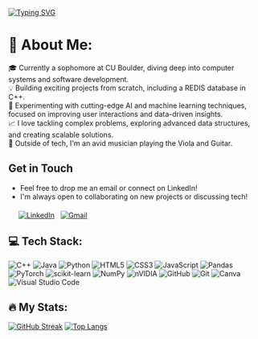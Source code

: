 [![Typing SVG](https://readme-typing-svg.demolab.com?font=Fira+Code&weight=600&size=35&duration=4000&color=3595FFFF&pause=1000&width=900&height=60&lines=👋+Hi%2C+I'm+Tate+Charboneau;Computer+Science+Student+at+CU+Boulder;Software+Development%2C+AI%2FML%2C+Data+Science)](https://git.io/typing-svg)


# 🌟 About Me:
  🎓 Currently a sophomore at CU Boulder, diving deep into computer systems and software development.<br>
  💡 Building exciting projects from scratch, including a REDIS database in C++.<br>
  🤖 Experimenting with cutting-edge AI and machine learning techniques, focused on improving user interactions and data-driven insights.<br>
  📈 I love tackling complex problems, exploring advanced data structures, and creating scalable solutions.<br>
  🎸 Outside of tech, I'm an avid musician playing the Viola and Guitar.<br>

## Get in Touch
- Feel free to drop me an email or connect on LinkedIn! <br>
- I'm always open to collaborating on new projects or discussing tech!
  
<div style="margin: 20px;"> 

  [![LinkedIn](https://github.com/dmhendricks/signature-social-icons/blob/master/icons/round-flat-filled/35px/linkedin.png)](https://www.linkedin.com/in/tatecharboneau/) &nbsp;
  [![Gmail](https://github.com/dmhendricks/signature-social-icons/blob/master/icons/round-flat-filled/35px/mail.png)](mailto:tatecharboneau@gmail.com) &nbsp;
  
</div>

## 💻 Tech Stack:
  ![C++](https://img.shields.io/badge/c++-%2300599C.svg?style=for-the-badge&logo=c%2B%2B&logoColor=white)
  ![Java](https://img.shields.io/badge/java-%23ED8B00.svg?style=for-the-badge&logo=openjdk&logoColor=white)
  ![Python](https://img.shields.io/badge/python-3670A0?style=for-the-badge&logo=python&logoColor=ffdd54)
  ![HTML5](https://img.shields.io/badge/html5-%23E34F26.svg?style=for-the-badge&logo=html5&logoColor=white)
  ![CSS3](https://img.shields.io/badge/css3-%231572B6.svg?style=for-the-badge&logo=css3&logoColor=white)
  ![JavaScript](https://img.shields.io/badge/javascript-%23323330.svg?style=for-the-badge&logo=javascript&logoColor=%23F7DF1E)
  ![Pandas](https://img.shields.io/badge/pandas-%23150458.svg?style=for-the-badge&logo=pandas&logoColor=white)
  ![PyTorch](https://img.shields.io/badge/PyTorch-%23EE4C2C.svg?style=for-the-badge&logo=PyTorch&logoColor=white)
  ![scikit-learn](https://img.shields.io/badge/scikit--learn-%23F7931E.svg?style=for-the-badge&logo=scikit-learn&logoColor=white)
  ![NumPy](https://img.shields.io/badge/numpy-%23013243.svg?style=for-the-badge&logo=numpy&logoColor=white)
  ![nVIDIA](https://img.shields.io/badge/cuda-000000.svg?style=for-the-badge&logo=nVIDIA&logoColor=green)
  ![GitHub](https://img.shields.io/badge/github-%23121011.svg?style=for-the-badge&logo=github&logoColor=white)
  ![Git](https://img.shields.io/badge/git-%23F05033.svg?style=for-the-badge&logo=git&logoColor=white)
  ![Canva](https://img.shields.io/badge/Canva-%2300C4CC.svg?style=for-the-badge&logo=Canva&logoColor=white)
  ![Visual Studio Code](https://img.shields.io/badge/Visual%20Studio%20Code-0078d7.svg?style=for-the-badge&logo=visual-studio-code&logoColor=white)

## :fire: My Stats:

  [![GitHub Streak](https://streak-stats.demolab.com?user=TateCharboneau&theme=dark&card_height=215&card_width=490)](https://git.io/streak-stats)
  [![Top Langs](https://github-readme-stats.vercel.app/api/top-langs/?username=TateCharboneau&layout=donut&theme=dark)](https://github.com/anuraghazra/github-readme-stats)

